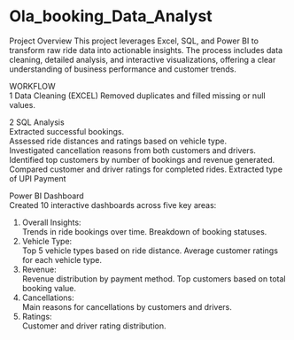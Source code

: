# Ola_booking_Data_Analyst 

Project Overview
This project leverages Excel, SQL, and Power BI to transform raw ride data into actionable insights. The process includes data cleaning, detailed analysis, and interactive visualizations, offering a clear understanding of business performance and customer trends.

WORKFLOW  
1 Data Cleaning (EXCEL)
  Removed duplicates and filled missing or null values.

2 SQL Analysis  
  Extracted successful bookings.  
  Assessed ride distances and ratings based on vehicle type.  
  Investigated cancellation reasons from both customers and drivers.  
  Identified top customers by number of bookings and revenue generated.  
  Compared customer and driver ratings for completed rides. 
  Extracted type of UPI Payment

Power BI Dashboard  
  Created 10 interactive dashboards across five key areas:

  1. Overall Insights:  
  Trends in ride bookings over time.
  Breakdown of booking statuses. 
  2. Vehicle Type:   
  Top 5 vehicle types based on ride distance.
  Average customer ratings for each vehicle type. 
  3. Revenue:   
  Revenue distribution by payment method.
  Top customers based on total booking value.
  4. Cancellations:   
  Main reasons for cancellations by customers and drivers.
  5. Ratings:  
  Customer and driver rating distribution.

